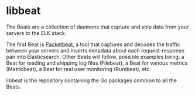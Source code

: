 libbeat
=========

The Beats are a collection of daemons that capture and ship data from your
servers to the ELK stack.

The first Beat is [Packetbeat](https://github.com/elastic/packetbeat), a tool
that captures and decodes the traffic between your servers and inserts metadata
about each request-response pair into Elasticsearch. Other Beats will follow,
possible examples being: a Beat for reading and shipping log files (Filebeat), a
Beat for various metrics (Metricbeat), a Beat for real user monitoring
(Rumbeat), etc.

libbeat is the repository containing the Go packages common to all the Beats.
